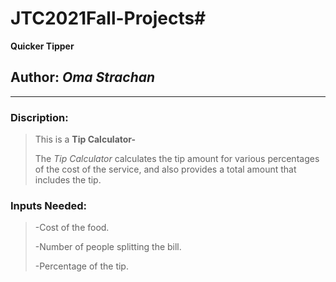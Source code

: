 # JTC2021Fall-Projects# 
**Quicker Tipper**



##  Author: *Oma Strachan*
________________________________________________

###  Discription:
>This is a ****Tip Calculator-****
>
>The *Tip Calculator* calculates the tip amount for various percentages of the cost of the service, and also provides a total amount that includes the tip.

### Inputs Needed:

>-Cost of the food.
>
>-Number of people splitting the bill.
>
>-Percentage of the tip.

